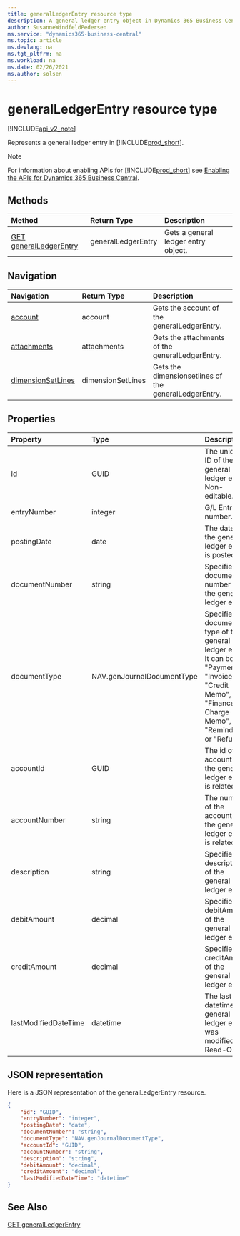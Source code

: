 ```yaml
---
title: generalLedgerEntry resource type  
description: A general ledger entry object in Dynamics 365 Business Central.
author: SusanneWindfeldPedersen
ms.service: "dynamics365-business-central"
ms.topic: article
ms.devlang: na
ms.tgt_pltfrm: na
ms.workload: na
ms.date: 02/26/2021
ms.author: solsen
---
```


# generalLedgerEntry resource type

[!INCLUDE[api_v2_note](../../../includes/api_v2_note.md)]

<!-- START>DO_NOT_EDIT -->
<!-- IMPORTANT:Do not edit any of the content between here and the END>DO_NOT_EDIT. -->
Represents a general ledger entry in [!INCLUDE[prod_short](../../../includes/prod_short.md)].

> [!NOTE]
> For information about enabling APIs for [!INCLUDE[prod_short](../../../includes/prod_short.md)] see [Enabling the APIs for Dynamics 365 Business Central](../enabling-apis-for-dynamics-nav.md).

## Methods

| Method | Return Type|Description |
|:--------------------|:-----------|:-------------------------|
|[GET generalLedgerEntry](../api/dynamics_generalledgerentry_get.md)|generalLedgerEntry|Gets a general ledger entry object.|


## Navigation

| Navigation |Return Type| Description |
|:----------|:----------|:-----------------|
|[account](dynamics_account.md)|account |Gets the account of the generalLedgerEntry.|
|[attachments](dynamics_attachment.md)|attachments |Gets the attachments of the generalLedgerEntry.|
|[dimensionSetLines](dynamics_dimensionsetline.md)|dimensionSetLines |Gets the dimensionsetlines of the generalLedgerEntry.|

## Properties

| Property           | Type   |Description     |
|:-------------------|:-------|:---------------|
|id|GUID|The unique ID of the general ledger entry. Non-editable.|
|entryNumber|integer|G/L Entry number.|
|postingDate|date|The date that the general ledger entry   is posted.|
|documentNumber|string|Specifies a document number for the general ledger entry.|
|documentType|NAV.genJournalDocumentType|Specifies the document type of the general ledger entry. It can be " ", "Payment", "Invoice", "Credit Memo", "Finance Charge Memo", "Reminder" or "Refund".|
|accountId|GUID|The id of the account that the general ledger entry is related to. |
|accountNumber|string|The number of the account that the general ledger entry is related to. |
|description|string|Specifies the description of the general ledger entry.|
|debitAmount|decimal|Specifies the debitAmount of the general ledger entry.|
|creditAmount|decimal|Specifies the creditAmount of the general ledger entry.|
|lastModifiedDateTime|datetime|The last datetime the general ledger entry was modified. Read-Only.|

## JSON representation

Here is a JSON representation of the generalLedgerEntry resource.


```json
{
    "id": "GUID",
    "entryNumber": "integer",
    "postingDate": "date",
    "documentNumber": "string",
    "documentType": "NAV.genJournalDocumentType",
    "accountId": "GUID",
    "accountNumber": "string",
    "description": "string",
    "debitAmount": "decimal",
    "creditAmount": "decimal",
    "lastModifiedDateTime": "datetime"
}
```
<!-- IMPORTANT: END>DO_NOT_EDIT -->



## See Also
[GET generalLedgerEntry](../api/dynamics_generalLedgerEntry_Get.md)
